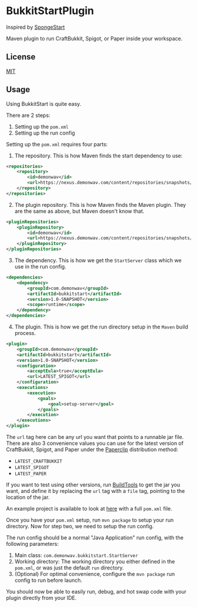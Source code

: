 BukkitStartPlugin
===========

Inspired by [SpongeStart](https://github.com/Qixalite/SpongeStart)

Maven plugin to run CraftBukkit, Spigot, or Paper inside your workspace.

License
-------

[MIT](license.txt)

Usage
-----

Using BukkitStart is quite easy.

There are 2 steps:

 1. Setting up the `pom.xml`
 2. Setting up the run config

Setting up the `pom.xml` requires four parts:

 1. The repository. This is how Maven finds the start dependency to use:
 
 ```xml
 <repositories>
     <repository>
         <id>demonwav</id>
         <url>https://nexus.demonwav.com/content/repositories/snapshots/</url>
     </repository>
 </repositories>
 ```
 2. The plugin repository. This is how Maven finds the Maven plugin. They are the same as above, but Maven doesn't know that.
 
 ```xml
 <pluginRepositories>
     <pluginRepository>
         <id>demonwav</id>
         <url>https://nexus.demonwav.com/content/repositories/snapshots/</url>
     </pluginRepository>
 </pluginRepositories>
 ```
 
 3. The dependency. This is how we get the `StartServer` class which we use in the run config.
 
 ```xml
 <dependencies>
     <dependency>
         <groupId>com.demonwav</groupId>
         <artifactId>bukkitstart</artifactId>
         <version>1.0-SNAPSHOT</version>
         <scope>runtime</scope>
     </dependency>
 </dependencies>
 ```
 4. The plugin. This is how we get the run directory setup in the `Maven` build process.
 
 ```xml
 <plugin>
     <groupId>com.demonwav</groupId>
     <artifactId>bukkitstart</artifactId>
     <version>1.0-SNAPSHOT</version>
     <configuration>
         <acceptEula>true</acceptEula>
         <url>LATEST_SPIGOT</url>
     </configuration>
     <executions>
         <execution>
             <goals>
                 <goal>setup-server</goal>
             </goals>
         </execution>
     </executions>
 </plugin>
 ```
 The `url` tag here can be any url you want that points to a runnable jar file. There are also 3 convenience values you can use for the
 latest version of CraftBukkit, Spigot, and Paper under the [Paperclip](https://aquifermc.org/threads/paperclip.4/) distribution method:
 
  * `LATEST_CRAFTBUKKIT`
  * `LATEST_SPIGOT`
  * `LATEST_PAPER`
  
 If you want to test using other versions, run [BuildTools](https://www.spigotmc.org/wiki/buildtools/) to get the jar you want, and define
 it by replacing the `url` tag with a `file` tag, pointing to the location of the jar.

An example project is available to look at [here](https://github.com/DemonWav/BukkitStart/tree/master/example) with a full `pom.xml` file.

Once you have your `pom.xml` setup, run `mvn package` to setup your run directory. Now for step two, we need to setup the run config.

The run config should be a normal "Java Application" run config, with the following parameters:

 1. Main class: `com.demonwav.bukkitstart.StartServer`
 2. Working directory: The working directory you either defined in the `pom.xml`, or was just the default `run` directory.
 3. (Optional) For optimal convenience, configure the `mvn package` run config to run before launch.

You should now be able to easily run, debug, and hot swap code with your plugin directly from your IDE.
